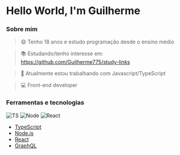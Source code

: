 # Hello World, I'm Guilherme

### Sobre mim

> 😄 Tenho 18 anos e estudo programação desde o ensino médio

> :books: Estudando/tenho interesse em: https://github.com/Guilherme775/study-links

> :construction_worker: Atualmente estou trabalhando com Javascript/TypeScript

> :computer: Front-end developer

### Ferramentas e tecnologias

![TS](https://camo.githubusercontent.com/f4210f664c02dc2316f2a5ff7b76fd6d68f9b94b/68747470733a2f2f696d672e69636f6e73382e636f6d2f636f6c6f722f31782f747970657363726970742e706e67)
![Node](https://camo.githubusercontent.com/c573b08d98c7ec586b79bd2a23e55e7ce9ae3dc3/68747470733a2f2f696d672e69636f6e73382e636f6d2f636f6c6f722f31782f6e6f64656a732e706e67)
![React](https://camo.githubusercontent.com/9f4490666b49daaca077c299782231ed66dd94d1/68747470733a2f2f696d672e69636f6e73382e636f6d2f706c6173746963696e652f302e35782f72656163742e706e67)

- [TypeScript](https://www.typescriptlang.org/)
- [Node.js](https://nodejs.org/en/)
- [React](https://reactjs.org)
- [GraphQL](https://graphql.org/)
